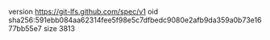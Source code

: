 version https://git-lfs.github.com/spec/v1
oid sha256:591ebb084aa62314fee5f98e5c7dfbedc9080e2afb9da359a0b73e1677bb55e7
size 3813
